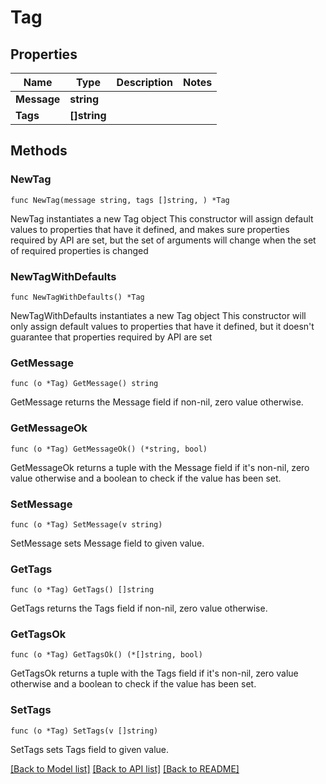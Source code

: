 # Tag

## Properties

Name | Type | Description | Notes
------------ | ------------- | ------------- | -------------
**Message** | **string** |  | 
**Tags** | **[]string** |  | 

## Methods

### NewTag

`func NewTag(message string, tags []string, ) *Tag`

NewTag instantiates a new Tag object
This constructor will assign default values to properties that have it defined,
and makes sure properties required by API are set, but the set of arguments
will change when the set of required properties is changed

### NewTagWithDefaults

`func NewTagWithDefaults() *Tag`

NewTagWithDefaults instantiates a new Tag object
This constructor will only assign default values to properties that have it defined,
but it doesn't guarantee that properties required by API are set

### GetMessage

`func (o *Tag) GetMessage() string`

GetMessage returns the Message field if non-nil, zero value otherwise.

### GetMessageOk

`func (o *Tag) GetMessageOk() (*string, bool)`

GetMessageOk returns a tuple with the Message field if it's non-nil, zero value otherwise
and a boolean to check if the value has been set.

### SetMessage

`func (o *Tag) SetMessage(v string)`

SetMessage sets Message field to given value.


### GetTags

`func (o *Tag) GetTags() []string`

GetTags returns the Tags field if non-nil, zero value otherwise.

### GetTagsOk

`func (o *Tag) GetTagsOk() (*[]string, bool)`

GetTagsOk returns a tuple with the Tags field if it's non-nil, zero value otherwise
and a boolean to check if the value has been set.

### SetTags

`func (o *Tag) SetTags(v []string)`

SetTags sets Tags field to given value.



[[Back to Model list]](../README.md#documentation-for-models) [[Back to API list]](../README.md#documentation-for-api-endpoints) [[Back to README]](../README.md)


